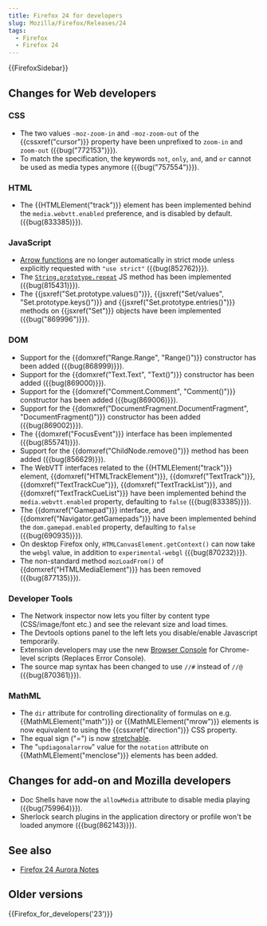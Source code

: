```yaml
---
title: Firefox 24 for developers
slug: Mozilla/Firefox/Releases/24
tags:
  - Firefox
  - Firefox 24
---
```

{{FirefoxSidebar}}

## Changes for Web developers

### CSS

- The two values `-moz-zoom-in` and `-moz-zoom-out` of the {{cssxref("cursor")}} property have been unprefixed to `zoom-in` and `zoom-out` ({{bug("772153")}}).
- To match the specification, the keywords `not`, `only`, `and`, and `or` cannot be used as media types anymore ({{bug("757554")}}).

### HTML

- The {{HTMLElement("track")}} element has been implemented behind the `media.webvtt.enabled` preference, and is disabled by default. ({{bug(833385)}}).

### JavaScript

- [Arrow functions](/en-US/docs/Web/JavaScript/Reference/Functions/Arrow_functions) are no longer automatically in strict mode unless explicitly requested with `"use strict"` ({{bug(852762)}}).
- The [`String.prototype.repeat`](/en-US/docs/Web/JavaScript/Reference/Global_Objects/String/repeat) JS method has been implemented ({{bug(815431)}}).
- The {{jsxref("Set.prototype.values()")}}, {{jsxref("Set/values", "Set.prototype.keys()")}} and {{jsxref("Set.prototype.entries()")}} methods on {{jsxref("Set")}} objects have been implemented ({{bug("869996")}}).

### DOM

- Support for the {{domxref("Range.Range", "Range()")}} constructor has been added ({{bug(868999)}}).
- Support for the {{domxref("Text.Text", "Text()")}} constructor has been added ({{bug(869000)}}).
- Support for the {{domxref("Comment.Comment", "Comment()")}} constructor has been added ({{bug(869006)}}).
- Support for the {{domxref("DocumentFragment.DocumentFragment", "DocumentFragment()")}} constructor has been added ({{bug(869002)}}).
- The {{domxref("FocusEvent")}} interface has been implemented ({{bug(855741)}}).
- Support for the {{domxref("ChildNode.remove()")}} method has been added ({{bug(856629)}}).
- The WebVTT interfaces related to the {{HTMLElement("track")}} element, {{domxref("HTMLTrackElement")}}, {{domxref("TextTrack")}}, {{domxref("TextTrackCue")}}, {{domxref("TextTrackList")}}, and {{domxref("TextTrackCueList")}} have been implemented behind the `media.webvtt.enabled` property, defaulting to `false` ({{bug(833385)}}).
- The {{domxref("Gamepad")}} interface, and {{domxref("Navigator.getGamepads")}} have been implemented behind the `dom.gamepad.enabled` property, defaulting to `false` ({{bug(690935)}}).
- On desktop Firefox only, `HTMLCanvasElement.getContext()` can now take the `webgl` value, in addition to `experimental-webgl` ({{bug(870232)}}).
- The non-standard method `mozLoadFrom()` of {{domxref("HTMLMediaElement")}} has been removed ({{bug(877135)}}).

### Developer Tools

- The Network inspector now lets you filter by content type (CSS/image/font etc.) and see the relevant size and load times.
- The Devtools options panel to the left lets you disable/enable Javascript temporarily.
- Extension developers may use the new [Browser Console](https://mihai.sucan.ro/mihai/blog/the-browser-console-is-replacing-the-error-console) for Chrome-level scripts (Replaces Error Console).
- The source map syntax has been changed to use `//#` instead of `//@` ({{bug(870361)}}).

### MathML

- The `dir` attribute for controlling directionality of formulas on e.g. {{MathMLElement("math")}} or {{MathMLElement("mrow")}} elements is now equivalent to using the {{cssxref("direction")}} CSS property.
- The equal sign ("=") is now [stretchable](/en-US/docs/Web/MathML/Element/mo#attr-stretchy).
- The "`updiagonalarrow`" value for the `notation` attribute on {{MathMLElement("menclose")}} elements has been added.

## Changes for add-on and Mozilla developers

- Doc Shells have now the `allowMedia` attribute to disable media playing ({{bug(759964)}}).
- Sherlock search plugins in the application directory or profile won't be loaded anymore ({{bug(862143)}}).

## See also

- [Firefox 24 Aurora Notes](https://website-archive.mozilla.org/www.mozilla.org/firefox_releasenotes/en-us/firefox/24.0a2/auroranotes/)

## Older versions

{{Firefox_for_developers('23')}}
